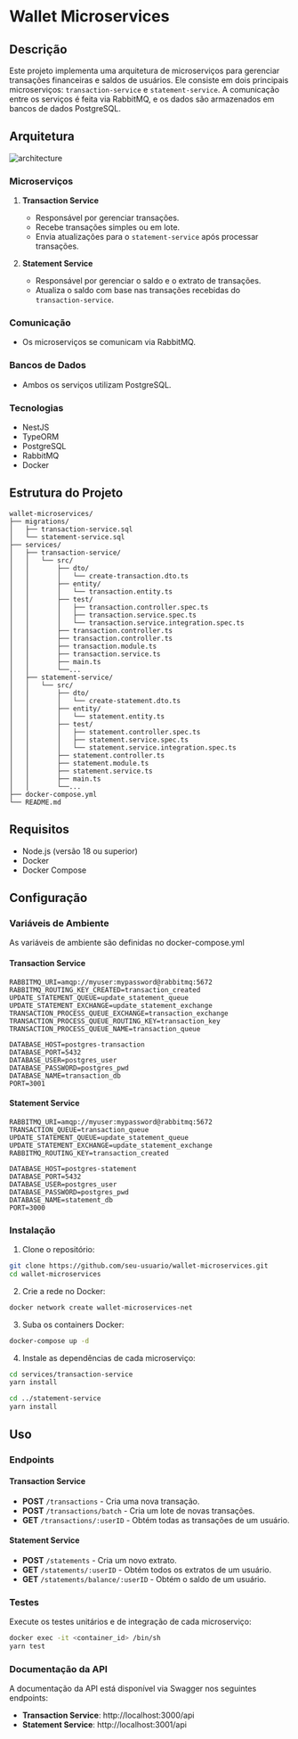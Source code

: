 # Wallet Microservices

## Descrição

Este projeto implementa uma arquitetura de microserviços para gerenciar transações financeiras e saldos de usuários. Ele consiste em dois principais microserviços: `transaction-service` e `statement-service`. A comunicação entre os serviços é feita via RabbitMQ, e os dados são armazenados em bancos de dados PostgreSQL.

## Arquitetura

![architecture](https://raw.githubusercontent.com/victorcosta/wallet-microservice/main/architecture.jpg)

### Microserviços

1. **Transaction Service**
   - Responsável por gerenciar transações.
   - Recebe transações simples ou em lote.
   - Envia atualizações para o `statement-service` após processar transações.

2. **Statement Service**
   - Responsável por gerenciar o saldo e o extrato de transações.
   - Atualiza o saldo com base nas transações recebidas do `transaction-service`.

### Comunicação

- Os microserviços se comunicam via RabbitMQ.

### Bancos de Dados

- Ambos os serviços utilizam PostgreSQL.

### Tecnologias

- NestJS
- TypeORM
- PostgreSQL
- RabbitMQ
- Docker

## Estrutura do Projeto

```
wallet-microservices/
├── migrations/
│   ├── transaction-service.sql
│   └── statement-service.sql
├── services/
│   ├── transaction-service/
│   │   └── src/
│   │       ├── dto/
│   │       │   └── create-transaction.dto.ts
│   │       ├── entity/
│   │       │   └── transaction.entity.ts
│   │       ├── test/
│   │       │   ├── transaction.controller.spec.ts
│   │       │   ├── transaction.service.spec.ts
│   │       │   └── transaction.service.integration.spec.ts
│   │       ├── transaction.controller.ts
│   │       ├── transaction.controller.ts
│   │       ├── transaction.module.ts
│   │       ├── transaction.service.ts
│   │       ├── main.ts
│   │       └──...
│   ├── statement-service/
│   │   └── src/
│   │       ├── dto/
│   │       │   └── create-statement.dto.ts
│   │       ├── entity/
│   │       │   └── statement.entity.ts
│   │       ├── test/
│   │       │   ├── statement.controller.spec.ts
│   │       │   ├── statement.service.spec.ts
│   │       │   └── statement.service.integration.spec.ts
│   │       ├── statement.controller.ts
│   │       ├── statement.module.ts
│   │       ├── statement.service.ts
│   │       ├── main.ts
│   │       └──...
├── docker-compose.yml
└── README.md
```

## Requisitos

- Node.js (versão 18 ou superior)
- Docker
- Docker Compose

## Configuração

### Variáveis de Ambiente

As variáveis de ambiente são definidas no docker-compose.yml

#### Transaction Service

```
RABBITMQ_URI=amqp://myuser:mypassword@rabbitmq:5672
RABBITMQ_ROUTING_KEY_CREATED=transaction_created
UPDATE_STATEMENT_QUEUE=update_statement_queue
UPDATE_STATEMENT_EXCHANGE=update_statement_exchange
TRANSACTION_PROCESS_QUEUE_EXCHANGE=transaction_exchange
TRANSACTION_PROCESS_QUEUE_ROUTING_KEY=transaction_key
TRANSACTION_PROCESS_QUEUE_NAME=transaction_queue

DATABASE_HOST=postgres-transaction
DATABASE_PORT=5432
DATABASE_USER=postgres_user
DATABASE_PASSWORD=postgres_pwd
DATABASE_NAME=transaction_db
PORT=3001
```

#### Statement Service

```
RABBITMQ_URI=amqp://myuser:mypassword@rabbitmq:5672
TRANSACTION_QUEUE=transaction_queue
UPDATE_STATEMENT_QUEUE=update_statement_queue
UPDATE_STATEMENT_EXCHANGE=update_statement_exchange
RABBITMQ_ROUTING_KEY=transaction_created

DATABASE_HOST=postgres-statement
DATABASE_PORT=5432
DATABASE_USER=postgres_user
DATABASE_PASSWORD=postgres_pwd
DATABASE_NAME=statement_db
PORT=3000
```

### Instalação

1. Clone o repositório:

```bash
git clone https://github.com/seu-usuario/wallet-microservices.git
cd wallet-microservices
```

2. Crie a rede no Docker:

```bash
docker network create wallet-microservices-net
```

3. Suba os containers Docker:

```bash
docker-compose up -d
```

4. Instale as dependências de cada microserviço:

```bash
cd services/transaction-service
yarn install

cd ../statement-service
yarn install
```

## Uso

### Endpoints

#### Transaction Service

- **POST** `/transactions` - Cria uma nova transação.
- **POST** `/transactions/batch` - Cria um lote de novas transações.
- **GET** `/transactions/:userID` - Obtém todas as transações de um usuário.

#### Statement Service

- **POST** `/statements` - Cria um novo extrato.
- **GET** `/statements/:userID` - Obtém todos os extratos de um usuário.
- **GET** `/statements/balance/:userID` - Obtém o saldo de um usuário.

### Testes

Execute os testes unitários e de integração de cada microserviço:

```bash
docker exec -it <container_id> /bin/sh
yarn test
```

### Documentação da API

A documentação da API está disponível via Swagger nos seguintes endpoints:

- **Transaction Service**: http://localhost:3000/api
- **Statement Service**: http://localhost:3001/api
